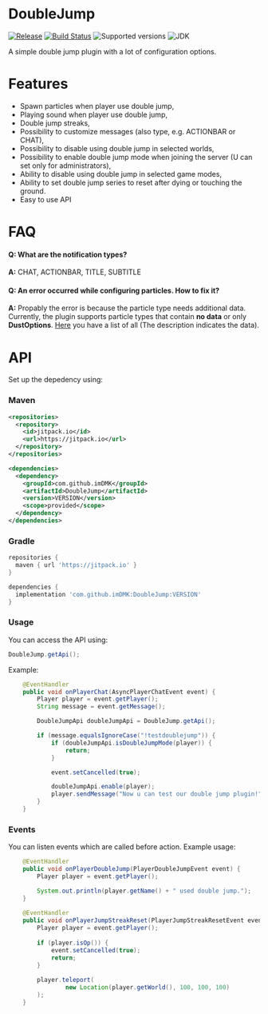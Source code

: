 # DoubleJump

[![Release](https://jitpack.io/v/imDMK/DoubleJump.svg)](https://jitpack.io/#imDMK/DoubleJump)
[![Build Status](https://github.com/imDMK/DoubleJump/actions/workflows/maven.yml/badge.svg)](https://github.com/imDMK/DoubleJump/actions/workflows/maven.yml)
![Supported versions](https://img.shields.io/badge/Minecraft-1.17--1.19.2-green.svg)
![JDK](https://img.shields.io/badge/JDK-1.17-blue.svg)

A simple double jump plugin with a lot of configuration options.

# Features
* Spawn particles when player use double jump, 
* Playing sound when player use double jump,
* Double jump streaks,
* Possibility to customize messages (also type, e.g. ACTIONBAR or CHAT),
* Possibility to disable using double jump in selected worlds,
* Possibility to enable double jump mode when joining the server (U can set only for administrators),
* Ability to disable using double jump in selected game modes,
* Ability to set double jump series to reset after dying or touching the ground.
* Easy to use API

# FAQ
#### **Q: What are the notification types?**
**A:** CHAT, ACTIONBAR, TITLE, SUBTITLE

#### **Q: An error occurred while configuring particles. How to fix it?**
**A:** Propably the error is because the particle type needs additional data. 
Currently, the plugin supports particle types that contain **no data** or only **DustOptions**. 
[Here](https://hub.spigotmc.org/javadocs/spigot/org/bukkit/Particle.html) you have a list of all (The description indicates the data).

# API
Set up the depedency using:
### Maven
```xml
<repositories>
  <repository>
    <id>jitpack.io</id>
    <url>https://jitpack.io</url>
  </repository>
</repositories>

<dependencies>
  <dependency>
    <groupId>com.github.imDMK</groupId>
    <artifactId>DoubleJump</artifactId>
    <version>VERSION</version>
    <scope>provided</scope>
  </dependency>
</dependencies>
```
### Gradle
```groovy
repositories {
  maven { url 'https://jitpack.io' }
}

dependencies {
  implementation 'com.github.imDMK:DoubleJump:VERSION'
}
```
### Usage
You can access the API using:
```java
DoubleJump.getApi();
```
Example:
```java
    @EventHandler
    public void onPlayerChat(AsyncPlayerChatEvent event) {
        Player player = event.getPlayer();
        String message = event.getMessage();

        DoubleJumpApi doubleJumpApi = DoubleJump.getApi();

        if (message.equalsIgnoreCase("!testdoublejump")) {
            if (doubleJumpApi.isDoubleJumpMode(player)) {
                return;
            }

            event.setCancelled(true);

            doubleJumpApi.enable(player);
            player.sendMessage("Now u can test our double jump plugin!");
        }
    }
```
### Events
You can listen events which are called before action.
Example usage:
```java
    @EventHandler
    public void onPlayerDoubleJump(PlayerDoubleJumpEvent event) {
        Player player = event.getPlayer();

        System.out.println(player.getName() + " used double jump.");
    }
    
    @EventHandler
    public void onPlayerJumpStreakReset(PlayerJumpStreakResetEvent event) {
        Player player = event.getPlayer();
        
        if (player.isOp()) {
            event.setCancelled(true);
            return;
        }
        
        player.teleport(
                new Location(player.getWorld(), 100, 100, 100)
        );
    }
```
